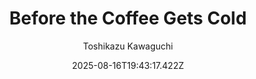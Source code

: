 ---
title: "Before the Coffee Gets Cold"
date: "2025-08-16T19:43:17.422Z"
author: "Toshikazu Kawaguchi"
read_year: "NO"
recommendation: '3'
url: /bookshelf/before-the-coffee-gets-cold
---